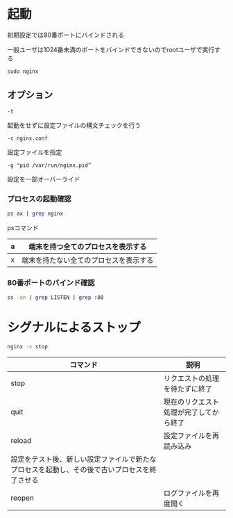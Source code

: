 # 起動

初期設定では80番ポートにバインドされる

一般ユーザは1024番未満のポートをバインドできないのでrootユーザで実行する

```bash
sudo nginx
```

## オプション

`-t`

起動をせずに設定ファイルの構文チェックを行う

`-c nginx.conf`

設定ファイルを指定

`-g "pid /var/run/nginx.pid”`

設定を一部オーバーライド

### プロセスの起動確認

```bash
ps ax | grep nginx
```

psコマンド

| a | 端末を持つ全てのプロセスを表示する |
| --- | --- |
| x | 端末を持たない全てのプロセスを表示する |

### 80番ポートのバインド確認

```bash
ss -an | grep LISTEN | grep :80
```

# シグナルによるストップ

```bash
nginx -s stop
```

| コマンド | 説明 |
| --- | --- |
| stop | リクエストの処理を待たずに終了 |
| quit | 現在のリクエスト処理が完了してから終了 |
| reload | 設定ファイルを再読み込み
設定をテスト後、新しい設定ファイルで新たなプロセスを起動し、その後で古いプロセスを終了させる |
| reopen | ログファイルを再度開く |